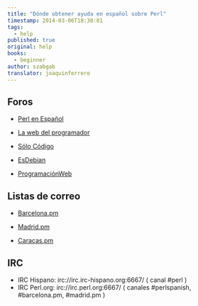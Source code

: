 ```yaml
---
title: "Dónde obtener ayuda en español sobre Perl"
timestamp: 2014-03-06T18:30:01
tags:
  - help
published: true
original: help
books:
  - beginner
author: szabgab
translator: joaquinferrero
---
```




## Foros

* [Perl en Español](http://perlenespanol.com)

* [La web del programador](http://www.lawebdelprogramador.com/foros/Perl/index1.html)
 
* [Sólo Código](http://solocodigo.com/perl/)

* [EsDebian](http://www.esdebian.org/foro/shell-script-perl)

* [ProgramaciónWeb](http://www.programacionweb.net/foros/foro/Perl/)


## Listas de correo

* [Barcelona.pm](http://mail.pm.org/pipermail/barcelona-pm/)

* [Madrid.pm](http://mail.pm.org/pipermail/madrid-pm/)

* [Caracas.pm](http://mail.pm.org/mailman/listinfo/caracas-pm)


## IRC

* IRC Hispano:  irc://irc.irc-hispano.org:6667/ ( canal #perl )
* IRC Perl.org: irc://irc.perl.org:6667/        ( canales #perlspanish, #barcelona.pm, #madrid.pm )
